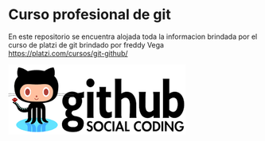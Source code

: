 
# Curso profesional de git 

En este repositorio se encuentra alojada toda la informacion brindada por el curso de platzi de git brindado por freddy Vega  
https://platzi.com/cursos/git-github/ 

![Imagen de Github ](https://raw.githubusercontent.com/DEstebanJV/curso-profesional-de-git/master/assets/logo-github.png)